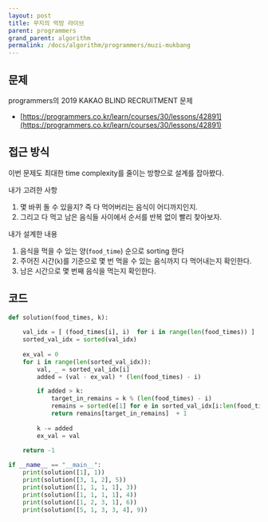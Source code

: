 ```yaml
---
layout: post
title: 무지의 먹방 라이브
parent: programmers
grand_parent: algorithm
permalink: /docs/algorithm/programmers/muzi-mukbang
--- 
```


## 문제
programmers의 2019 KAKAO BLIND RECRUITMENT 문제
- [https://programmers.co.kr/learn/courses/30/lessons/42891](https://programmers.co.kr/learn/courses/30/lessons/42891) 

## 접근 방식 

이번 문제도 최대한 time complexity를 줄이는 방향으로 설계를 잡아봤다.  

내가 고려한 사항
1. 몇 바퀴 돌 수 있을지? 즉 다 먹어버리는 음식이 어디까지인지.
2. 그리고 다 먹고 남은 음식들 사이에서 순서를 반복 없이 빨리 찾아보자. 

내가 설계한 내용
1. 음식을 먹을 수 있는 양(`food_time`) 순으로 sorting 한다
2. 주어진 시간(`k`)를 기준으로 몇 번 먹을 수 있는 음식까지 다 먹어내는지 확인한다.
3. 남은 시간으로 몇 번째 음식을 먹는지 확인한다.


## 코드
```py
def solution(food_times, k):
    
    val_idx = [ (food_times[i], i)  for i in range(len(food_times)) ]
    sorted_val_idx = sorted(val_idx)
    
    ex_val = 0
    for i in range(len(sorted_val_idx)):
        val, _ = sorted_val_idx[i]
        added = (val - ex_val) * (len(food_times) - i) 

        if added > k:
            target_in_remains = k % (len(food_times) - i)
            remains = sorted(e[1] for e in sorted_val_idx[i:len(food_times)])        
            return remains[target_in_remains]  + 1
        
        k -= added
        ex_val = val
    
    return -1 

if __name__ == "__main__":
    print(solution([1], 1))
    print(solution([3, 1, 2], 5))
    print(solution([1, 1, 1, 1], 3))
    print(solution([1, 1, 1, 1], 4))
    print(solution([1, 2, 3, 1], 6))
    print(solution([5, 1, 3, 3, 4], 9))
```
